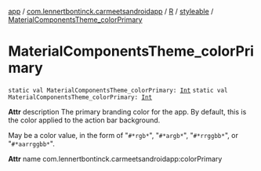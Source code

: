 [app](../../../index.md) / [com.lennertbontinck.carmeetsandroidapp](../../index.md) / [R](../index.md) / [styleable](index.md) / [MaterialComponentsTheme_colorPrimary](./-material-components-theme_color-primary.md)

# MaterialComponentsTheme_colorPrimary

`static val MaterialComponentsTheme_colorPrimary: `[`Int`](https://kotlinlang.org/api/latest/jvm/stdlib/kotlin/-int/index.html)
`static val MaterialComponentsTheme_colorPrimary: `[`Int`](https://kotlinlang.org/api/latest/jvm/stdlib/kotlin/-int/index.html)

**Attr**
description The primary branding color for the app. By default, this is the color applied to the action bar background.

May be a color value, in the form of "`#*rgb*`", "`#*argb*`", "`#*rrggbb*`", or "`#*aarrggbb*`".

**Attr**
name com.lennertbontinck.carmeetsandroidapp:colorPrimary

